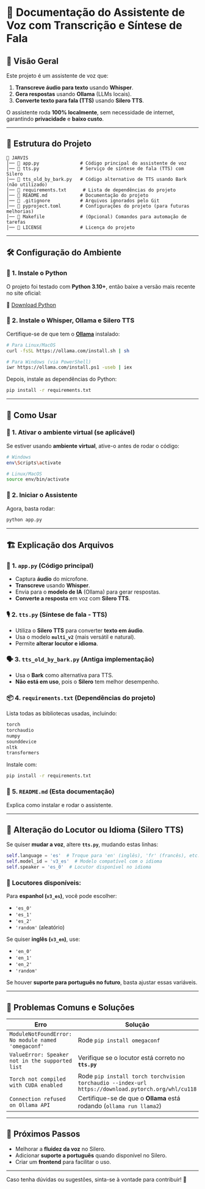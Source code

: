 # 📖 Documentação do Assistente de Voz com Transcrição e Síntese de Fala

## 📌 Visão Geral

Este projeto é um assistente de voz que:
1. **Transcreve áudio para texto** usando **Whisper**.
2. **Gera respostas** usando **Ollama** (LLMs locais).
3. **Converte texto para fala (TTS)** usando **Silero TTS**.

O assistente roda **100% localmente**, sem necessidade de internet, garantindo **privacidade** e **baixo custo**.

---

## 📁 Estrutura do Projeto

```
📂 JARVIS
│── 📄 app.py               # Código principal do assistente de voz
│── 📄 tts.py               # Serviço de síntese de fala (TTS) com Silero
│── 📄 tts_old_by_bark.py   # Código alternativo de TTS usando Bark (não utilizado)
│── 📄 requirements.txt      # Lista de dependências do projeto
│── 📄 README.md            # Documentação do projeto
│── 📄 .gitignore           # Arquivos ignorados pelo Git
│── 📄 pyproject.toml       # Configurações do projeto (para futuras melhorias)
│── 📄 Makefile             # (Opcional) Comandos para automação de tarefas
│── 📄 LICENSE              # Licença do projeto
```

---

## 🛠️ Configuração do Ambiente

### 🔹 1. Instale o **Python**
O projeto foi testado com **Python 3.10+**, então baixe a versão mais recente no site oficial:

🔗 [Download Python](https://www.python.org/downloads/)

### 🔹 2. Instale o **Whisper**, **Ollama** e **Silero TTS**
Certifique-se de que tem o [**Ollama**](https://ollama.com/) instalado:

```bash
# Para Linux/MacOS
curl -fsSL https://ollama.com/install.sh | sh

# Para Windows (via PowerShell)
iwr https://ollama.com/install.ps1 -useb | iex
```

Depois, instale as dependências do Python:

```bash
pip install -r requirements.txt
```

---

## 🚀 Como Usar

### 🔹 1. Ativar o ambiente virtual (se aplicável)

Se estiver usando **ambiente virtual**, ative-o antes de rodar o código:

```bash
# Windows
env\Scripts\activate

# Linux/MacOS
source env/bin/activate
```

### 🔹 2. Iniciar o Assistente

Agora, basta rodar:

```bash
python app.py
```

---

## 🏗️ Explicação dos Arquivos

### 📜 **1. `app.py` (Código principal)**
- Captura **áudio** do microfone.
- **Transcreve** usando **Whisper**.
- Envia para o **modelo de IA** (Ollama) para gerar respostas.
- **Converte a resposta** em voz com **Silero TTS**.

### 🎙️ **2. `tts.py` (Síntese de fala - TTS)**
- Utiliza o **Silero TTS** para converter **texto em áudio**.
- Usa o modelo **`multi_v2`** (mais versátil e natural).
- Permite **alterar locutor e idioma**.

### 🗣️ **3. `tts_old_by_bark.py` (Antiga implementação)**
- Usa o **Bark** como alternativa para TTS.
- **Não está em uso**, pois o **Silero** tem melhor desempenho.

### 📦 **4. `requirements.txt` (Dependências do projeto)**
Lista todas as bibliotecas usadas, incluindo:
```txt
torch
torchaudio
numpy
sounddevice
nltk
transformers
```
Instale com:
```bash
pip install -r requirements.txt
```

### 📃 **5. `README.md` (Esta documentação)**
Explica como instalar e rodar o assistente.

---

## 🔄 Alteração do Locutor ou Idioma (Silero TTS)

Se quiser **mudar a voz**, altere **`tts.py`**, mudando estas linhas:

```python
self.language = 'es'  # Troque para 'en' (inglês), 'fr' (francês), etc.
self.model_id = 'v3_es'  # Modelo compatível com o idioma
self.speaker = 'es_0'  # Locutor disponível no idioma
```

### 🔹 **Locutores disponíveis:**
Para **espanhol (`v3_es`)**, você pode escolher:
- `'es_0'`
- `'es_1'`
- `'es_2'`
- `'random'` (aleatório)

Se quiser **inglês (`v3_en`)**, use:
- `'en_0'`
- `'en_1'`
- `'en_2'`
- `'random'`

Se houver **suporte para português no futuro**, basta ajustar essas variáveis.

---

## 🔧 Problemas Comuns e Soluções

| Erro | Solução |
|------|---------|
| `ModuleNotFoundError: No module named 'omegaconf'` | Rode `pip install omegaconf` |
| `ValueError: Speaker not in the supported list` | Verifique se o locutor está correto no **`tts.py`** |
| `Torch not compiled with CUDA enabled` | Rode `pip install torch torchvision torchaudio --index-url https://download.pytorch.org/whl/cu118` |
| `Connection refused on Ollama API` | Certifique-se de que o **Ollama** está rodando (`ollama run llama2`) |

---

## 📌 Próximos Passos

- Melhorar a **fluidez da voz** no Silero.
- Adicionar **suporte a português** quando disponível no Silero.
- Criar um **frontend** para facilitar o uso.

---

Caso tenha dúvidas ou sugestões, sinta-se à vontade para contribuir! 🚀